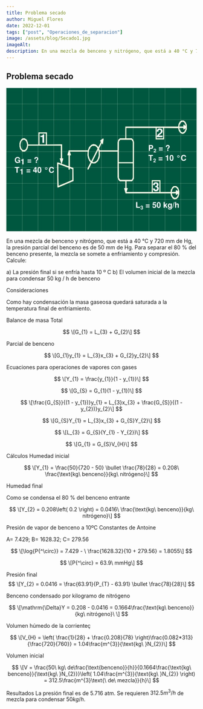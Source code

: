 ```yaml
---
title: Problema secado
author: Miguel Flores
date: 2022-12-01
tags: ["post", "Operaciones_de_separacion"]
image: /assets/blog/Secado1.jpg
imageAlt: 
description: En una mezcla de benceno y nitrógeno, que está a 40 °C y 720 mm de Hg, la presión parcial del benceno es de 50 mm de Hg. Para separar el 80 % del benceno presente, la mezcla se somete a enfriamiento y compresión
---
```


## Problema secado

![Secado](../../assets/blog/Secado1.jpg)

En una mezcla de benceno y nitrógeno, que está a 40 °C y 720 mm de Hg,
la presión parcial del benceno es de 50 mm de Hg. Para separar el 80 %
del benceno presente, la mezcla se somete a enfriamiento y compresión.
Calcule:

a)	La presión final si se enfría hasta 10 º C
b)	El volumen inicial de la mezcla para condensar 50 kg / h de benceno

Consideraciones

Como hay condensación la masa gaseosa quedará saturada a la temperatura final de enfriamiento.

Balance de masa
Total 

$$
\[G_{1} = L_{3} + G_{2}\]
$$

Parcial de benceno

$$
\[G_{1}y_{1} = L_{3}x_{3} + G_{2}y_{2}\]
$$

Ecuaciones para operaciones de vapores con gases 

$$
\[Y_{1} = \frac{y_{1}}{1 - y_{1}}\]
$$

$$
\[G_{S} = G_{1}(1 - y_{1})\]
$$

$$
\[\frac{G_{S}}{(1 - y_{1})}y_{1} = L_{3}x_{3} + \frac{G_{S}}{(1 - y_{2})}y_{2}\]
$$

$$
\[G_{S}Y_{1} = L_{3}x_{3} + G_{S}Y_{2}\]
$$

$$
\[L_{3} = G_{S}(Y_{1} - Y_{2})\]
$$

$$
\[G_{1} = G_{S}V_{H}\]
$$


Cálculos
Humedad inicial

$$
\[Y_{1} = \frac{50}{720 - 50} \bullet \frac{78}{28} = 0.208\ \frac{\text{kg\ benceno}}{kg\ nitrógeno}\]
$$

Humedad final

Como se condensa el 80 % del benceno entrante

$$
\[Y_{2} = 0.208\left( 0.2 \right) = 0.0416\ \frac{\text{kg\ benceno}}{kg\ nitrógeno}\]  
$$

Presión de vapor de benceno a 10ºC
Constantes de Antoine

A= 7.429; B= 1628.32; C= 279.56

$$
\[\log{P{^\circ}} = 7.429 - \ \frac{1628.32}{10 + 279.56} = 1.8055\]
$$

$$
\[P{^\circ} = 63.9\ mmHg\]
$$

Presión final
$$
\[Y_{2} = 0.0416 = \frac{63.91}{P_{T} - 63.91} \bullet \frac{78}{28}\]
$$

Benceno condensado por kilogramo de nitrógeno

$$
\[\mathrm{\Delta}Y = 0.208 - 0.0416 = 0.1664\frac{\text{kg\ benceno}}{kg\ nitrógeno}\ \]
$$

Volumen húmedo de la corrienteç

$$
\[V_{H} = \left( \frac{1}{28} + \frac{0.208}{78} \right)\frac{0.082*313}{\frac{720}{760}} = 1.04\frac{m^{3}}{\text{kg\ }N_{2}}\]
$$

Volumen inicial

$$
\[V = \frac{50\ kg\ de\frac{\text{benceno}}{h}}{0.1664\frac{\text{kg\ benceno}}{\text{kg\ }N_{2}}}\left( 1.04\frac{m^{3}}{\text{kg\ }N_{2}} \right) = 312.5\frac{m^{3}\text{\ de\ mezcla}}{h}\]
$$

Resultados
La presión final es de 5.716 atm.
Se requieren $312.5 m^{3}/h$ de mezcla para condensar $50 kg / h$.

